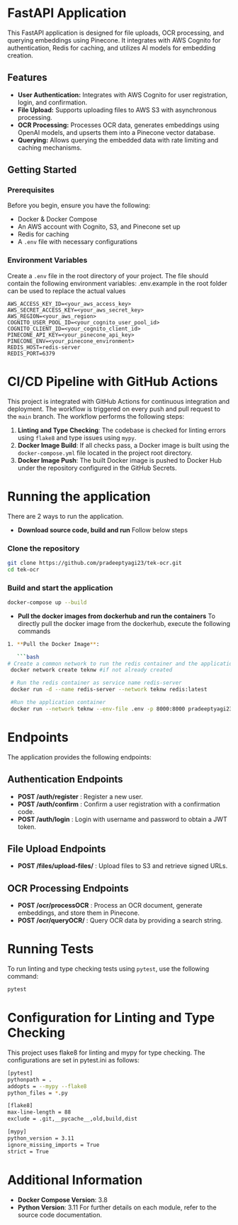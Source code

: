 # FastAPI Application

This FastAPI application is designed for file uploads, OCR processing, and querying embeddings using Pinecone. It integrates with AWS Cognito for authentication, Redis for caching, and utilizes AI models for embedding creation.

## Features

- **User Authentication:** Integrates with AWS Cognito for user registration, login, and confirmation.
- **File Upload:** Supports uploading files to AWS S3 with asynchronous processing.
- **OCR Processing:** Processes OCR data, generates embeddings using OpenAI models, and upserts them into a Pinecone vector database.
- **Querying:** Allows querying the embedded data with rate limiting and caching mechanisms.

## Getting Started

### Prerequisites

Before you begin, ensure you have the following:

- Docker & Docker Compose
- An AWS account with Cognito, S3, and Pinecone set up
- Redis for caching
- A `.env` file with necessary configurations

### Environment Variables

Create a `.env` file in the root directory of your project. The file should contain the following environment variables:
.env.example in the root folder can be used to replace the actual values 

```env
AWS_ACCESS_KEY_ID=<your_aws_access_key>
AWS_SECRET_ACCESS_KEY=<your_aws_secret_key>
AWS_REGION=<your_aws_region>
COGNITO_USER_POOL_ID=<your_cognito_user_pool_id>
COGNITO_CLIENT_ID=<your_cognito_client_id>
PINECONE_API_KEY=<your_pinecone_api_key>
PINECONE_ENV=<your_pinecone_environment>
REDIS_HOST=redis-server
REDIS_PORT=6379
```


# CI/CD Pipeline with GitHub Actions

This project is integrated with GitHub Actions for continuous integration and deployment. The workflow is triggered on every push and pull request to the `main` branch. The workflow performs the following steps:

1. **Linting and Type Checking**: The codebase is checked for linting errors using `flake8` and type issues using `mypy`.
2. **Docker Image Build**: If all checks pass, a Docker image is built using the `docker-compose.yml` file located in the project root directory.
3. **Docker Image Push**: The built Docker image is pushed to Docker Hub under the repository configured in the GitHub Secrets.

# Running the application
There are 2 ways to run the application. 

- **Download source code, build and run**
Follow below steps
### Clone the repository

```bash
git clone https://github.com/pradeeptyagi23/tek-ocr.git
cd tek-ocr
```

### Build and start the application
```bash
docker-compose up --build
```
- **Pull the docker images from dockerhub and run the containers**
To directly pull the docker image from the dockerhub, execute the following commands
```bash
1. **Pull the Docker Image**:

   ```bash
# Create a common network to run the redis container and the application container
 docker network create teknw #if not already created

 # Run the redis container as service name redis-server
 docker run -d --name redis-server --network teknw redis:latest

 #Run the application container
 docker run --network teknw --env-file .env -p 8000:8000 pradeeptyagi23/tekocr:latest
```
# Endpoints 
The application provides the following endpoints:

## Authentication Endpoints
- **POST /auth/register** : Register a new user.
- **POST /auth/confirm** : Confirm a user registration with a confirmation code.
- **POST /auth/login** : Login with username and password to obtain a JWT token.

## File Upload Endpoints
- **POST /files/upload-files/** : Upload files to S3 and retrieve signed URLs.

## OCR Processing Endpoints
- **POST /ocr/processOCR** : Process an OCR document, generate embeddings, and store them in Pinecone.
- **POST /ocr/queryOCR/** : Query OCR data by providing a search string.

# Running Tests
To run linting and type checking tests using `pytest`, use the following command:
```bash
pytest
```

# Configuration for Linting and Type Checking
This project uses flake8 for linting and mypy for type checking. The configurations are set in pytest.ini as follows:

```bash
[pytest]
pythonpath = .
addopts = --mypy --flake8
python_files = *.py

[flake8]
max-line-length = 88
exclude = .git,__pycache__,old,build,dist

[mypy]
python_version = 3.11
ignore_missing_imports = True
strict = True
```

# Additional Information
- **Docker Compose Version**: 3.8
- **Python Version**: 3.11
For further details on each module, refer to the source code documentation.

